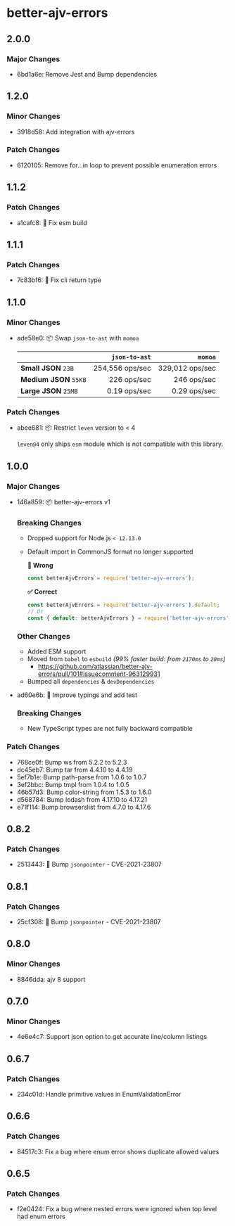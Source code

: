 # better-ajv-errors

## 2.0.0

### Major Changes

- 6bd1a6e: Remove Jest and Bump dependencies

## 1.2.0

### Minor Changes

- 3918d58: Add integration with ajv-errors

### Patch Changes

- 6120105: Remove for...in loop to prevent possible enumeration errors

## 1.1.2

### Patch Changes

- a1cafc8: :wrench: Fix esm build

## 1.1.1

### Patch Changes

- 7c83bf6: :bug: Fix cli return type

## 1.1.0

### Minor Changes

- ade58e0: :package: Swap `json-to-ast` with `momoa`

  |                        |   `json-to-ast` |         `momoa` |
  | ---------------------- | --------------: | --------------: |
  | **Small JSON** `23B`   | 254,556 ops/sec | 329,012 ops/sec |
  | **Medium JSON** `55KB` |     226 ops/sec |     246 ops/sec |
  | **Large JSON** `25MB`  |    0.19 ops/sec |    0.29 ops/sec |

### Patch Changes

- abee681: :package: Restrict `leven` version to < 4

  `leven@4` only ships `esm` module which is not compatible with this library.

## 1.0.0

### Major Changes

- 146a859: :package: better-ajv-errors v1

  ### Breaking Changes

  - Dropped support for Node.js `< 12.13.0`
  - Default import in CommonJS format no longer supported

    **:no_entry_sign: Wrong**

    ```js
    const betterAjvErrors = require('better-ajv-errors');
    ```

    **:white_check_mark: Correct**

    ```js
    const betterAjvErrors = require('better-ajv-errors').default;
    // Or
    const { default: betterAjvErrors } = require('better-ajv-errors');
    ```

  ### Other Changes

  - Added ESM support
  - Moved from `babel` to `esbuild` _(99% faster build: from `2170ms` to `20ms`)_
    - https://github.com/atlassian/better-ajv-errors/pull/101#issuecomment-963129931
  - Bumped all `dependencies` & `devDependencies`

- ad60e6b: :nail_care: Improve typings and add test

  ### Breaking Changes

  - New TypeScript types are not fully backward compatible

### Patch Changes

- 768ce0f: Bump ws from 5.2.2 to 5.2.3
- dc45eb7: Bump tar from 4.4.10 to 4.4.19
- 5ef7b1e: Bump path-parse from 1.0.6 to 1.0.7
- 3ef2bbc: Bump tmpl from 1.0.4 to 1.0.5
- 46b57d3: Bump color-string from 1.5.3 to 1.6.0
- d568784: Bump lodash from 4.17.10 to 4.17.21
- e71f114: Bump browserslist from 4.7.0 to 4.17.6

## 0.8.2

### Patch Changes

- 2513443: :fire_engine: Bump `jsonpointer` - CVE-2021-23807

## 0.8.1

### Patch Changes

- 25cf308: :fire_engine: Bump `jsonpointer` - CVE-2021-23807

## 0.8.0

### Minor Changes

- 8846dda: ajv 8 support

## 0.7.0

### Minor Changes

- 4e6e4c7: Support json option to get accurate line/column listings

## 0.6.7

### Patch Changes

- 234c01d: Handle primitive values in EnumValidationError

## 0.6.6

### Patch Changes

- 84517c3: Fix a bug where enum error shows duplicate allowed values

## 0.6.5

### Patch Changes

- f2e0424: Fix a bug where nested errors were ignored when top level had enum errors
